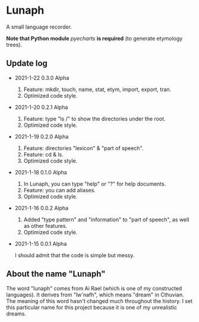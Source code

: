 # Lunaph
A small language recorder.

**Note that Python module** *pyecharts* **is required** (to generate etymology trees).

## Update log

- 2021-1-22 0.3.0 Alpha

  1. Feature: mkdir, touch, name, stat, etym, import, export, tran.
  2. Optimized code style.
  
- 2021-1-20 0.2.1 Alpha

  1. Feature: type "ls /" to show the directories under the root.
  2. Optimized code style.
  
- 2021-1-19 0.2.0 Alpha

  1. Feature: directories "lexicon" & "part of speech".
  2. Feature: cd & ls.
  3. Optimized code style.

- 2021-1-18 0.1.0 Alpha

  1. In Lunaph, you can type "help" or "?" for help documents.
  2. Feature: you can add aliases.
  3. Optimized code style.

- 2021-1-16 0.0.2 Alpha

  1. Added "type pattern" and "information" to "part of speech", as well as other features.
  2. Optimized code style.
  
- 2021-1-15 0.0.1 Alpha

  I should admit that the code is simple but messy.

## About the name "Lunaph"

The word "lunaph" comes from Ai Rael (which is one of my constructed languages). It derives from "lw'nafh", which means "dream" in Cthuvian. The meaning of this word hasn't changed much throughout the history. I set this particular name for this project because it is one of my unrealistic dreams.
